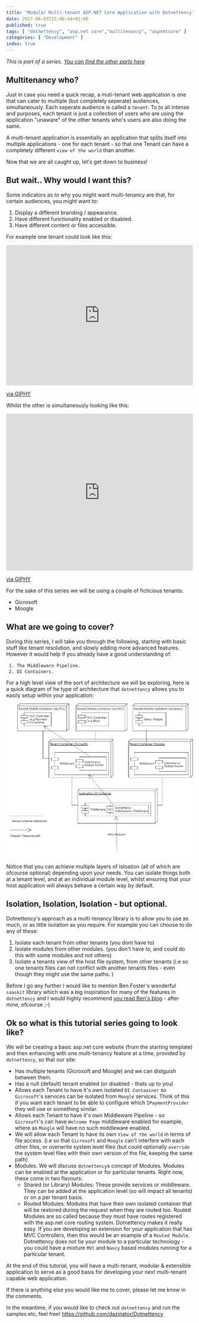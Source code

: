 ```yaml
---
title: "Modular Multi-tenant ASP.NET Core Application with Dotnettency"
date: 2017-08-03T15:06:44+01:00
published: true
tags: [ "dotnettency", "asp.net core","multitenancy", "aspnetcore" ]
categories: [ "Development" ]
index: true
---
```


*This is part of a series. [You can find the other parts here](/tags/dotnettency/)*

## Multitenancy who?

Just in case you need a quick recap, a muti-tenant web application is one that can cater to multiple (but completely seperate) audiences, simultaneously. Each seperate audience is called a `tenant`. To to all intense and purposes, each tenant is just a collection of users who are using the application "unaware" of the other tenants who's users are also doing the same. 
 
A multi-tenant application is essentially an application that splits itself into multiple applications - one for each  tenant - so that one Tenant can have a completely different `view of the world` than another.

Now that we are all caught up, let's get down to business!

<!--more--> 

## But wait.. Why would I want this?

Some indicators as to why you might want multi-tenancy are that, for certain audiences, you might want to:

1. Display a different branding / appearance.
2. Have different functionality enabled or disabled.
3. Have different content or files accessible.

For example one tenant could look like this:

<div style="width:100%;height:0;padding-bottom:75%;position:relative;"><iframe src="https://giphy.com/embed/3oKIPwoeGErMmaI43S" width="100%" height="100%" style="position:absolute" frameBorder="0" class="giphy-embed" allowFullScreen></iframe></div><p><a href="https://giphy.com/gifs/culture--run-3oKIPwoeGErMmaI43S">via GIPHY</a></p>

Whilst the other is simultaneously looking like this:

<div style="width:100%;height:0;padding-bottom:84%;position:relative;"><iframe src="https://giphy.com/embed/JltOMwYmi0VrO" width="100%" height="100%" style="position:absolute" frameBorder="0" class="giphy-embed" allowFullScreen></iframe></div><p><a href="https://giphy.com/gifs/JltOMwYmi0VrO">via GIPHY</a></p>


For the sake of this series we will be using a couple of ficticious tenants:
 - Gicrosoft
 - Moogle

## What are we going to cover?

 During this series, I will take you through the following, starting with basic stuff like tenant resolution, and slowly adding more advanced features. However it would help if you already have a good understanding of:
 
     1. The Middleware Pipeline.
     2. DI Containers.

 For a high level view of the sort of architecture we will be exploring, here is a quick diagram of he type of architecture that `dotnettency` allows you to easily setup within your application:

![dotnettencyhighlevel.PNG](/img/dotnettencyhighlevel.png)

Notice that you can achieve multiple layers of isloation (all of which are ofcourse optional) depending upon your needs. You can isolate things both at a tenant level, and at an individual module level, whilst ensuring that your host application will always behave a certain way by default.

## Isolation, Isolation, Isolation - but optional.

 Dotnettency's approach as a multi-tenancy library is to allow you to use as much, or as little isolation as you require. For example you can choose to do any of these:

 1. Isolate each tenant from other tenants (you dont have to)
 2. Isolate modules from other modules. (you don't have to, and could do this with some modules and not others)
 3. Isolate a tenants view of the host file system, from other tenants (i.e so one tenants files can not conflict with another tenants files - even though they might use the same paths. )

 Before I go any further I would like to mention Ben Foster's wonderful `saaskit` library which was a big inspiration for many of the features in `dotnettency` and I would highly recommend [you read Ben's blog](http://benfoster.io/blog/saaskit-multi-tenancy-made-easy) - after mine, ofcourse ;-)

## Ok so what is this tutorial series going to look like?

We will be creating a basic asp.net core website (from the starting template) and then enhancing with one multi-tenancy feature at a time, provided by `dotnettency`, so that our site:

 - Has multiple tenants (Gicrosoft and Moogle) and we can distguish between them.
 - Has a null (default) tenant enabled (or disabled - thats up to you)
 - Allows each Tenant to have it's own isolated `DI Contaainer` so `Gicrosoft`'s services can be isolated from `Moogle` services. Think of this if you want each tenant to be able to configure which `IPaymentProvider` they will use or something similar.
 - Allows each Tenant to have it's own Middleware Pipeline - so `Gicrosoft`'s can have `Welcome Page` middleware enabled for example, where as `Moogle` will have no such middleware enabled.
 - We will allow each Tenant to have its own `View of the world` in terms of file access. (i.e so that `Gicrosoft` and `Moogle` can't interfere with each other files, or overwrite system level files (but could optionally `override` the system level files with their own version of the file, keeping the same path)
 - Modules. We will discuss `dotnettency`s concept of Modules. Modules can be enabled at the application or for particular tenants. Right now, these come in two flavours: 
    - Shared (or Library) Modules: These provide services or middleware. They can be added at the application level (so will impact all tenants) or on a per tenant basis. 
    - Routed Modules: Modules that have their own isolated container that will be restored during the request when they are routed too. Routed Modules are so called because they must have routes registered with the asp.net core routing system. Dotnettency makes it really easy. If you are developing an extension for your application that has MVC Controllers, then this would be an example of a `Routed Module`. Dotnettency does not tie your module to a particular technology - you could have a mixture `MVC` and `Nancy` based modules running for a particular tenant.


At the end of this tutorial, you will have a multi-tenant, modular & extensible application to serve as a good basis for developing your next multi-tenant capable web application.

If there is anything else you would like me to cover, please let me know in the comments.

In the meantime, if you would like to check out `dotnettency` and run the samples etc, feel free! https://github.com/dazinator/Dotnettency